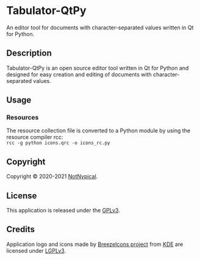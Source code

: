 
# Tabulator-QtPy

An editor tool for documents with character-separated values written in Qt for Python.


## Description

Tabulator-QtPy is an open source editor tool written in Qt for Python and designed for easy creation and editing of documents with character-separated values.


## Usage


### Resources

The resource collection file is converted to a Python module by using the resource compiler rcc:  
```rcc -g python icons.qrc -o icons_rc.py```


## Copyright

Copyright &copy; 2020-2021 [NotNypical](https://notnypical.github.io).


## License

This application is released under the [GPLv3](https://www.gnu.org/licenses/gpl-3.0.en.html).


## Credits

Application logo and icons made by [BreezeIcons project](https://api.kde.org/frameworks/breeze-icons/html/index.html) from [KDE](https://kde.org)
are licensed under [LGPLv3](https://www.gnu.org/licenses/lgpl-3.0.en.html).
